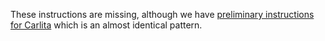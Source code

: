 
These instructions are missing, although we have 
[preliminary instructions for Carlita](/en/docs/patterns/carlita)
which is an almost identical pattern.
